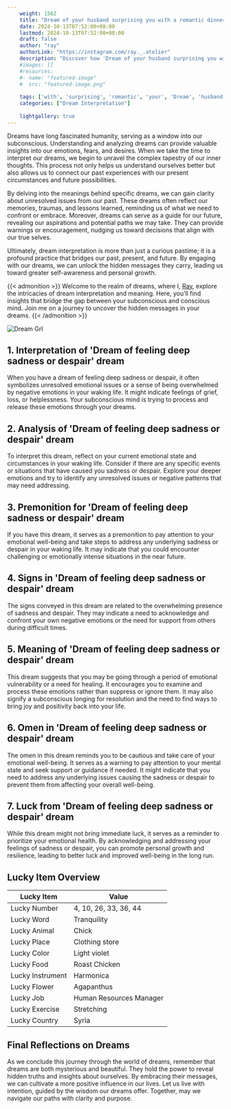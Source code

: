 ```yaml
---
    weight: 1562
    title: "Dream of your husband surprising you with a romantic dinner."  # Assuming 'title' column exists
    date: 2024-10-13T07:52:00+08:00
    lastmod: 2024-10-13T07:52:00+08:00
    draft: false
    author: "ray"
    authorLink: "https://instagram.com/ray._.atelier"
    description: "Discover how 'Dream of your husband surprising you with a romantic dinner.' can interpret your future and uncover its significant meanings in your life."
    #images: []
    #resources:
    #- name: "featured-image"
    #  src: "featured-image.png"
    
    tags: ['with', 'surprising', 'romantic', 'your', 'Dream', 'husband', 'a', 'dinner.', 'of', 'you']
    categories: ["Dream Interpretation"]
    
    lightgallery: true
---
```

    
Dreams have long fascinated humanity, serving as a window into our subconscious. Understanding and analyzing dreams can provide valuable insights into our emotions, fears, and desires. When we take the time to interpret our dreams, we begin to unravel the complex tapestry of our inner thoughts. This process not only helps us understand ourselves better but also allows us to connect our past experiences with our present circumstances and future possibilities.

By delving into the meanings behind specific dreams, we can gain clarity about unresolved issues from our past. These dreams often reflect our memories, traumas, and lessons learned, reminding us of what we need to confront or embrace. Moreover, dreams can serve as a guide for our future, revealing our aspirations and potential paths we may take. They can provide warnings or encouragement, nudging us toward decisions that align with our true selves.

Ultimately, dream interpretation is more than just a curious pastime; it is a profound practice that bridges our past, present, and future. By engaging with our dreams, we can unlock the hidden messages they carry, leading us toward greater self-awareness and personal growth.

{{< admonition >}}
Welcome to the realm of dreams, where I, [Ray](https://instagram.com/ray._.atelier), explore the intricacies of dream interpretation and meaning. Here, you’ll find insights that bridge the gap between your subconscious and conscious mind. Join me on a journey to uncover the hidden messages in your dreams.
{{< /admonition >}}

![Dream Grl](https://cdn.pixabay.com/photo/2017/11/02/03/35/gothic-2910057_1280.jpg "Dream Grl")

## 1. Interpretation of 'Dream of feeling deep sadness or despair' dream
 When you have a dream of feeling deep sadness or despair, it often symbolizes unresolved emotional issues or a sense of being overwhelmed by negative emotions in your waking life. It might indicate feelings of grief, loss, or helplessness. Your subconscious mind is trying to process and release these emotions through your dreams.

## 2. Analysis of 'Dream of feeling deep sadness or despair' dream
 To interpret this dream, reflect on your current emotional state and circumstances in your waking life. Consider if there are any specific events or situations that have caused you sadness or despair. Explore your deeper emotions and try to identify any unresolved issues or negative patterns that may need addressing.

## 3. Premonition for 'Dream of feeling deep sadness or despair' dream
 If you have this dream, it serves as a premonition to pay attention to your emotional well-being and take steps to address any underlying sadness or despair in your waking life. It may indicate that you could encounter challenging or emotionally intense situations in the near future.

## 4. Signs in 'Dream of feeling deep sadness or despair' dream
 The signs conveyed in this dream are related to the overwhelming presence of sadness and despair. They may indicate a need to acknowledge and confront your own negative emotions or the need for support from others during difficult times.

## 5. Meaning of 'Dream of feeling deep sadness or despair' dream
 This dream suggests that you may be going through a period of emotional vulnerability or a need for healing. It encourages you to examine and process these emotions rather than suppress or ignore them. It may also signify a subconscious longing for resolution and the need to find ways to bring joy and positivity back into your life.

## 6. Omen in 'Dream of feeling deep sadness or despair' dream
 The omen in this dream reminds you to be cautious and take care of your emotional well-being. It serves as a warning to pay attention to your mental state and seek support or guidance if needed. It might indicate that you need to address any underlying issues causing the sadness or despair to prevent them from affecting your overall well-being.

## 7. Luck from 'Dream of feeling deep sadness or despair' dream
 While this dream might not bring immediate luck, it serves as a reminder to prioritize your emotional health. By acknowledging and addressing your feelings of sadness or despair, you can promote personal growth and resilience, leading to better luck and improved well-being in the long run.

## Lucky Item Overview
| Lucky Item          | Value              |
|---------------|--------------------|
| Lucky Number        | 4, 10, 26, 33, 36, 44  |
| Lucky Word          | Tranquility |
| Lucky Animal        | Chick |
| Lucky Place         | Clothing store     |
| Lucky Color         | Light violet     |
| Lucky Food          | Roast Chicken      |
| Lucky Instrument    | Harmonica |
| Lucky Flower        | Agapanthus    |
| Lucky Job           | Human Resources Manager       |
| Lucky Exercise      | Stretching  |
| Lucky Country       | Syria    |


##  Final Reflections on Dreams

As we conclude this journey through the world of dreams, remember that dreams are both mysterious and beautiful. They hold the power to reveal hidden truths and insights about ourselves. By embracing their messages, we can cultivate a more positive influence in our lives. Let us live with intention, guided by the wisdom our dreams offer. Together, may we navigate our paths with clarity and purpose.
